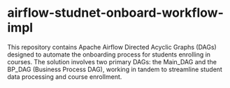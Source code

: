 # airflow-studnet-onboard-workflow-impl
This repository contains Apache Airflow Directed Acyclic Graphs (DAGs) designed to automate the onboarding process for students enrolling in courses. The solution involves two primary DAGs: the Main_DAG and the BP_DAG (Business Process DAG), working in tandem to streamline student data processing and course enrollment.
